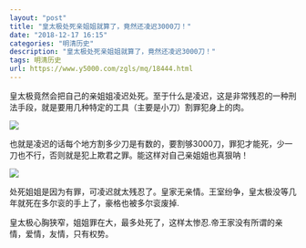 ```yaml
---
layout: "post"
title: "皇太极处死亲姐姐就算了，竟然还凌迟3000刀！"
date: "2018-12-17 16:15"
categories: "明清历史"
description: "皇太极处死亲姐姐就算了，竟然还凌迟3000刀！"
tags: 明清历史
url: https://www.y5000.com/zgls/mq/18444.html
---
```






皇太极竟然会把自己的亲姐姐凌迟处死。至于什么是凌迟，这是非常残忍的一种刑法手段，就是要用几种特定的工具（主要是小刀）割罪犯身上的肉。

![](https://img.y5000.com/uploads/allimg/170401/140RB260-0.jpg)

也就是凌迟的话每个地方割多少刀是有数的，要割够3000刀，罪犯才能死，少一刀也不行，否则就是犯上欺君之罪。能这样对自己亲姐姐也真狠呐！

![](https://img.y5000.com/uploads/allimg/170401/140R64430-1.jpg)

处死姐姐是因为有罪，可凌迟就太残忍了。皇家无亲情。王室纷争，皇太极没等几年就死在多尔衮的手上了，豪格也被多尔衮废掉.

皇太极心胸狭窄，姐姐罪在大，最多处死了，这样太惨忍.帝王家没有所谓的亲情，爱情，友情，只有权势。
